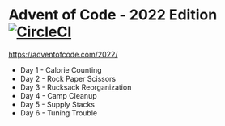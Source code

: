 # Advent of Code - 2022 Edition [![CircleCI](https://dl.circleci.com/status-badge/img/gh/molpoo/adventofcode2022/tree/main.svg?style=svg)](https://dl.circleci.com/status-badge/redirect/gh/molpoo/adventofcode2022/tree/main)
https://adventofcode.com/2022/

- Day 1 - Calorie Counting
- Day 2 - Rock Paper Scissors
- Day 3 - Rucksack Reorganization
- Day 4 - Camp Cleanup
- Day 5 - Supply Stacks
- Day 6 - Tuning Trouble
